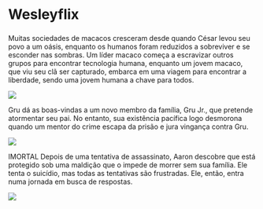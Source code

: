 # Wesleyflix
###
Muitas sociedades de macacos cresceram desde quando César levou seu povo a um oásis, enquanto os humanos foram reduzidos a sobreviver e se esconder nas sombras. Um líder macaco começa a escravizar outros grupos para encontrar tecnologia humana, enquanto um jovem macaco, que viu seu clã ser capturado, embarca em uma viagem para encontrar a liberdade, sendo uma jovem humana a chave para todos.

![](https://media1.tenor.com/m/oA9uNV2MM4sAAAAd/monkey.gif)

Gru dá as boas-vindas a um novo membro da família, Gru Jr., que pretende atormentar seu pai. No entanto, sua existência pacífica logo desmorona quando um mentor do crime escapa da prisão e jura vingança contra Gru.

![](https://media1.tenor.com/m/BRbVp-tigBEAAAAC/gru-despicable-me.gif)

IMORTAL
Depois de uma tentativa de assassinato, Aaron descobre que está protegido sob uma maldição que o impede de morrer sem sua família. Ele tenta o suicídio, mas todas as tentativas são frustradas. Ele, então, entra numa jornada em busca de respostas.

![](https://tenor.com/pt-BR/view/scorpion-scorpion-stare-mystery-stare-terrifying-stare-staring-dark-gif-1293034790604024575)
